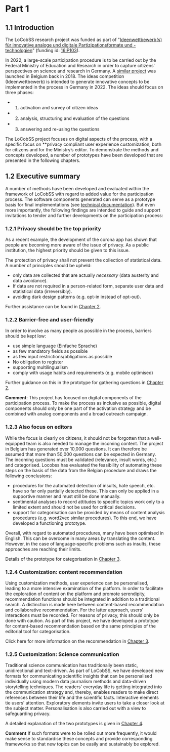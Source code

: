# Part 1

## 1.1 Introduction
The LoCobSS research project was funded as part of "[Ideenwettbewerb(s) für innovative analoge und digitale Partizipationsformate und -technologien](https://www.bmbf.de/foerderungen/bekanntmachung-2767.html)" (funding id: [16IP103](https://foerderportal.bund.de/foekat/jsp/SucheAction.do?actionMode=view&fkz=16IP103)).


In 2022, a large-scale participation procedure is to be carried out by the Federal Ministry of Education and Research in order to capture citizens’ perspectives on science and research in Germany. A [similar project](https://www.vraagvoordewetenschap.be/) was launched in Belgium back in 2018. The ideas competition (Ideenwettbewerb) is intended to generate innovative concepts to be implemented in the process in Germany in 2022. The ideas should focus on three phases:

- 1. activation and survey of citizen ideas
- 2. analysis, structuring and evaluation of the questions
- 3. answering and re-using the questions

The LoCobSS project focuses on digital aspects of the process, with a specific focus on **privacy compliant user experience customization, both for citizens and for the Ministry’s editor. To demonstrate the methods and concepts developed, a number of prototypes have been developed that are presented in the following chapters.

## 1.2 Executive summary

A number of methods have been developed and evaluated within the framework of LoCobSS with regard to added value for the participation process. The software components generated can serve as a prototype basis for final implementations (see [technical documentation](chapter04.md)). But even more importantly, the following findings are intended to guide and support invitations to tender and further developments on the participation process:

### 1.2.1 Privacy should be the top priority

As a recent example, the development of the corona app has shown that people are becoming more aware of the issue of privacy. As a public institution, the highest priority should be given to this issue.

The protection of privacy shall not prevent the collection of statistical data. A number of principles should be upheld:

- only data are collected that are actually *necessary* (data austerity and data avoidance).
- If data are not required in a person-related form, separate user data and statistical data (irreversibly).
- avoiding dark design patterns (e.g. opt-in instead of opt-out).

Further assistance can be found in [Chapter 2](chapter02.md).

### 1.2.2 Barrier-free and user-friendly

In order to involve as many people as possible in the process, barriers should be kept low:

- use simple language (Einfache Sprache)
- as few mandatory fields as possible
- as few input restrictions/obligations as possible
- No obligation to register
- supporting multilingualism
- comply with usage habits and requirements (e.g. mobile optimised)

Further guidance on this in the prototype for gathering questions in [Chapter 2](chapter02.md).

**Comment**: This project has focused on digital components of the participation process. To make the process as inclusive as possible, digital components should only be one part of the activation strategy and be combined with analog components and a broad outreach campaign.

### 1.2.3 Also focus on editors

While the focus is clearly on citizens, it should not be forgotten that a well-equipped team is also needed to manage the incoming content. The project in Belgium has generated over 10,000 questions. It can therefore be assumed that more than 50,000 questions can be expected in Germany. The incoming questions must be validated (relevance, insult words, etc.) and categorised. Locobss has evaluated the feasibility of automating these steps on the basis of the data from the Belgian procedure and draws the following conclusions:

- procedures for the automated detection of insults, hate speech, etc. have so far only partially detected these. This can only be applied in a supportive manner and must still be done manually.
- sentimental analyses to record attitudes to specific topics work only to a limited extent and should not be used for critical decisions.
- support for categorisation can be provided by means of content analysis procedures (e.g. word2vec similar procedures). To this end, we have developed a functioning prototype.

Overall, with regard to automated procedures, many have been optimised in English. This can be overcome in many areas by translating the content. However, in the case of language-specific problems such as insults, these approaches are reaching their limits.

Details of the prototype for categorisation in [Chapter 3](chapter03.md).

### 1.2.4 Customization: content recommendation

Using customization methods, user experience can be personalised, leading to a more intensive examination of the platform. In order to facilitate the exploration of content on the platform and promote serendipity, recommendation functions should be integrated in addition to a traditional search. A distinction is made here between content-based recommendation and collaborative recommendation. For the latter approach, users’ interactions must be recorded. For reasons of privacy, this should only be done with caution. As part of this project, we have developed a prototype for content-based recommendation based on the same principles of the editorial tool for categorisation.

Click here for more information on the recommendation in [Chapter 3](chapter03.md).

### 1.2.5 Customization: Science communication

Traditional science communication has traditionally been static, unidirectional and text-driven. As part of LoCobSS, we have developed new formats for communicating scientific insights that can be personalised individually using modern data journalism methods and data-driven storytelling techniques. The readers' everyday life is getting integrated into the communication strategy and, thereby, enables readers to make direct references between their life and the scientific facts. Interactive elements tie users’ attention. Exploratory elements invite users to take a closer look at the subject matter. Personalisation is also carried out with a view to safeguarding privacy.

A detailed explanation of the two prototypes is given in [Chapter 4](chapter04.md).


**Comment** If such formats were to be rolled out more frequently, it would make sense to standardise these concepts and provide corresponding frameworks so that new topics can be easily and sustainably be explored.

